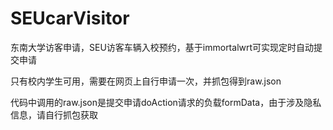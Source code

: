 # SEUcarVisitor
东南大学访客申请，SEU访客车辆入校预约，基于immortalwrt可实现定时自动提交申请

只有校内学生可用，需要在网页上自行申请一次，并抓包得到raw.json

代码中调用的raw.json是提交申请doAction请求的负载formData，由于涉及隐私信息，请自行抓包获取
